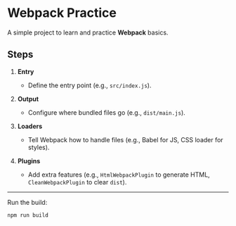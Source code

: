 # Webpack Practice

A simple project to learn and practice **Webpack** basics.

## Steps

1. **Entry**  
   - Define the entry point (e.g., `src/index.js`).

2. **Output**  
   - Configure where bundled files go (e.g., `dist/main.js`).

3. **Loaders**  
   - Tell Webpack how to handle files (e.g., Babel for JS, CSS loader for styles).

4. **Plugins**  
   - Add extra features (e.g., `HtmlWebpackPlugin` to generate HTML, `CleanWebpackPlugin` to clear `dist`).

---

Run the build:  
```bash
npm run build
